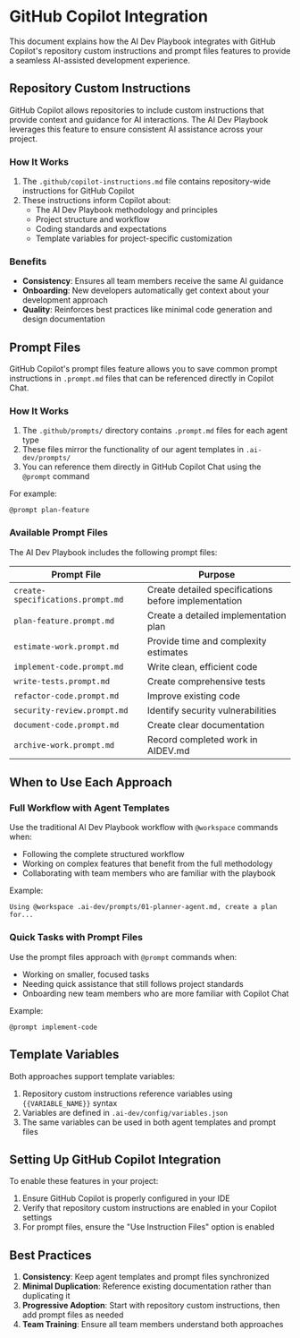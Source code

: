 # GitHub Copilot Integration

This document explains how the AI Dev Playbook integrates with GitHub Copilot's repository custom instructions and prompt files features to provide a seamless AI-assisted development experience.

## Repository Custom Instructions

GitHub Copilot allows repositories to include custom instructions that provide context and guidance for AI interactions. The AI Dev Playbook leverages this feature to ensure consistent AI assistance across your project.

### How It Works

1. The `.github/copilot-instructions.md` file contains repository-wide instructions for GitHub Copilot
2. These instructions inform Copilot about:
   - The AI Dev Playbook methodology and principles
   - Project structure and workflow
   - Coding standards and expectations
   - Template variables for project-specific customization

### Benefits

- **Consistency**: Ensures all team members receive the same AI guidance
- **Onboarding**: New developers automatically get context about your development approach
- **Quality**: Reinforces best practices like minimal code generation and design documentation

## Prompt Files

GitHub Copilot's prompt files feature allows you to save common prompt instructions in `.prompt.md` files that can be referenced directly in Copilot Chat.

### How It Works

1. The `.github/prompts/` directory contains `.prompt.md` files for each agent type
2. These files mirror the functionality of our agent templates in `.ai-dev/prompts/`
3. You can reference them directly in GitHub Copilot Chat using the `@prompt` command

For example:
```
@prompt plan-feature
```

### Available Prompt Files

The AI Dev Playbook includes the following prompt files:

| Prompt File | Purpose |
|-------------|---------|
| `create-specifications.prompt.md` | Create detailed specifications before implementation |
| `plan-feature.prompt.md` | Create a detailed implementation plan |
| `estimate-work.prompt.md` | Provide time and complexity estimates |
| `implement-code.prompt.md` | Write clean, efficient code |
| `write-tests.prompt.md` | Create comprehensive tests |
| `refactor-code.prompt.md` | Improve existing code |
| `security-review.prompt.md` | Identify security vulnerabilities |
| `document-code.prompt.md` | Create clear documentation |
| `archive-work.prompt.md` | Record completed work in AIDEV.md |

## When to Use Each Approach

### Full Workflow with Agent Templates

Use the traditional AI Dev Playbook workflow with `@workspace` commands when:
- Following the complete structured workflow
- Working on complex features that benefit from the full methodology
- Collaborating with team members who are familiar with the playbook

Example:
```
Using @workspace .ai-dev/prompts/01-planner-agent.md, create a plan for...
```

### Quick Tasks with Prompt Files

Use the prompt files approach with `@prompt` commands when:
- Working on smaller, focused tasks
- Needing quick assistance that still follows project standards
- Onboarding new team members who are more familiar with Copilot Chat

Example:
```
@prompt implement-code
```

## Template Variables

Both approaches support template variables:

1. Repository custom instructions reference variables using `{{VARIABLE_NAME}}` syntax
2. Variables are defined in `.ai-dev/config/variables.json`
3. The same variables can be used in both agent templates and prompt files

## Setting Up GitHub Copilot Integration

To enable these features in your project:

1. Ensure GitHub Copilot is properly configured in your IDE
2. Verify that repository custom instructions are enabled in your Copilot settings
3. For prompt files, ensure the "Use Instruction Files" option is enabled

## Best Practices

1. **Consistency**: Keep agent templates and prompt files synchronized
2. **Minimal Duplication**: Reference existing documentation rather than duplicating it
3. **Progressive Adoption**: Start with repository custom instructions, then add prompt files as needed
4. **Team Training**: Ensure all team members understand both approaches
